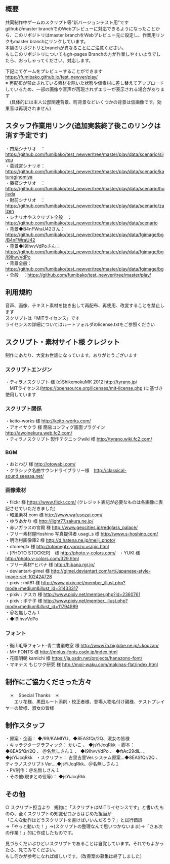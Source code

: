 ## 概要
共同制作中ゲームのスクリプト等"新バージョンテスト用"です  
githubがmaster branchでのWebプレビューに対応できるようになったことから、このリポジトリはmaster branchをWebプレビュー元に設定し、作業用リンクもmaster branchにリンクしています。  
本編のリポジトリとbranchが異なることにご注意ください。  
もしこのリポジトリについてもgh-pages Branchの方が作業しやすいようでしたら、おっしゃってください。対応します。  

下記にてゲームをプレビューすることができます  
https://fumibako.github.io/test_newver/play/  
※ 再配布が禁止されている素材を除いた状態や仮素材に差し替えてアップロードしているため、一部の画像や音声が再現されずエラーが表示される場合があります  
　(具体的には主人公邸関連背景、町背景などいくつかの背景は仮画像です。効果音は再現されません)  

## スタッフ作業用リンク(追加実装終了後このリンクは消す予定です) 
・四条シナリオ　：https://github.com/fumibako/test_newver/tree/master/play/data/scenario/sijyou  
・葛城宮シナリオ：https://github.com/fumibako/test_newver/tree/master/play/data/scenario/katuraginomiya  
・藤枝シナリオ　：https://github.com/fumibako/test_newver/tree/master/play/data/scenario/hujieda  
・財前シナリオ　：https://github.com/fumibako/test_newver/tree/master/play/data/scenario/zaizen  
・シナリオやスクリプト全般　：https://github.com/fumibako/test_newver/tree/master/play/data/scenario  
・背景◆B4nFWraU42さん：https://github.com/fumibako/test_newver/tree/master/play/data/fgimage/bg/B4nFWraU42  
・背景◆I9IhvvVdPoさん：https://github.com/fumibako/test_newver/tree/master/play/data/fgimage/bg/I9IhvvVdPo  
・背景全般：https://github.com/fumibako/test_newver/tree/master/play/data/fgimage/bg  
・全般　：https://github.com/fumibako/test_newver/tree/master/play/  
  
## 利用規約
音声、画像、テキスト素材を抜き出して再配布、再使用、改変することを禁止します  
スクリプトは「MITライセンス」です  
ライセンスの詳細についてはルートフォルダのlicense.txtをご参照ください  

## スクリプト・素材サイト様 クレジット
制作にあたり、大変お世話になっています。ありがとうございます  

### スクリプトエンジン
・ティラノスクリプト 様 (c)ShikemokuMK 2012 http://tyrano.jp/  
　MITライセンス(https://opensource.org/licenses/mit-license.php )に基づき使用しています  

### スクリプト関係
・keito-works 様 http://keito-works.com/  
・アオイサクラ 様 簡易コンフィグ画面プラグイン http://awoinekura.web.fc2.com/  
・ティラノスクリプト 製作テクニックwiki 様 http://tyrano.wiki.fc2.com/  

### BGM
・おとわび 様 http://otowabi.com/  
・クラシック名曲サウンドライブラリー様　http://classical-sound.seesaa.net/  

### 画像素材
・flickr 様 https://www.flickr.com/ (クレジット表記が必要なものは各画像に表記させていただきました)  
・和風素材.com 様 http://www.wafusozai.com/  
・ゆうあかり 様 http://light77.sakura.ne.jp/  
・赤いガラスの宮殿 様 http://www.geocities.jp/redglass_palace/  
・フリー素材屋Hoshino 写真提供者 usagi_s 様 http://www.s-hoshino.com/  
・明治村画像庫2 様 http://d.hatena.ne.jp/meiji_photo/  
・otomegtx 様 http://otomegtx.yorozu.us/pic.html  
・[PHOTO STOCKER]　様 http://photo.v-colors.com/  
・YUKI 様 http://photo.v-colors.com/329.html  
・フリー素材*ヒバナ 様 http://hibana.rgr.jp/  
・deviantart-gimei 様 http://gimei.deviantart.com/art/Japanese-style-image-set-102424728  
・pixiv : mit81 様 http://www.pixiv.net/member_illust.php?mode=medium&illust_id=31433317  
・pixiv : アスカ 様 http://www.pixiv.net/member.php?id=2360761  
・pixiv : ポテ子 様 http://www.pixiv.net/member_illust.php?mode=medium&illust_id=11794989  
・＠名無しさん１  
・◆I9IhvvVdPo   

### フォント
・衡山毛筆フォント-青二書道教室 様 http://www7a.biglobe.ne.jp/~kouzan/  
・M+ FONTS 様 http://mplus-fonts.osdn.jp/index.html  
・花園明朝 kamichi 様 https://ja.osdn.net/projects/hanazono-font/  
・マキナス もじワク研究 様 http://moji-waku.com/makinas-flat/index.html  

## 制作にご協力くださった方々
　＊　Special Thanks　＊  
　　エリ花様、黒田ルート添削・校正者様、登場人物名付け親様、テストプレイヤーの皆様、淑女の皆様  

## 制作スタッフ
・原案・企画：	◆/99/KAMIYU、◆8EASfQr/2Q、淑女の皆様  
・キャラクターグラフィック：	かいこ 、 ◆jsYiJcqRkk 
・脚本：	◆8EASfQr/2Q 、 ＠名無しさん１ 、 ◆I9IhvvVdPo 、 ◆ftAc29dlL. 、 ◆jsYiJcqRkk  
・スクリプト：	吉里吉里Ver.システム原案…◆8EASfQr/2Q 、 ティラノスクリプトVer.…◆jsYiJcqRkk、＠名無しさん１  
・PV制作：＠名無しさん１  
・その他(現まとめ役等)：	◆jsYiJcqRkk  

  
  
## その他
○ スクリプト担当より  
規約に「スクリプトはMITライセンスです」と書いたものの、全くスクリプトの知識ゼロからはじめた担当が  
「こんな動作はどうスクリプトを書けばいいんだろう？」と試行錯誤  
→「やっと動いた！」→(スクリプトの整理なんて思いつかないまま)→「さぁ次の作業！」的に作成したものです。  

見づらくだいぶひどいスクリプトであることは自覚しています。それでもよかったら、見てみてください。  
もし何かが参考になれば嬉しいです。（改善案の募集は終了しました）

